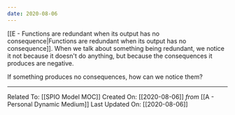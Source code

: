 ```yaml
---
date: 2020-08-06
---
```


[[E - Functions are redundant when its output has no consequence|Functions are redundant when its output has no consequence]]. When we talk about something being redundant, we notice it not because it doesn't do anything, but because the consequences it produces are negative.

If something produces no consequences, how can we notice them?

---

Related To: [[SPIO Model MOC]]
Created On: [[2020-08-06]] *from* [[A - Personal Dynamic Medium]]
Last Updated On: [[2020-08-06]]